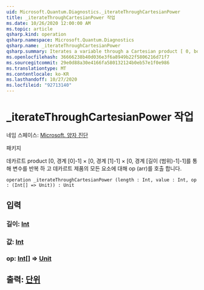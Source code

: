 ```yaml
---
uid: Microsoft.Quantum.Diagnostics._iterateThroughCartesianPower
title: _iterateThroughCartesianPower 작업
ms.date: 10/26/2020 12:00:00 AM
ms.topic: article
qsharp.kind: operation
qsharp.namespace: Microsoft.Quantum.Diagnostics
qsharp.name: _iterateThroughCartesianPower
qsharp.summary: Iterates a variable through a Cartesian product [ 0, bounds[0]-1 ] × [ 0, bounds[1]-1 ] × [ 0, bounds[Length(bounds)-1]-1 ] and calls op(arr) for every element of the Cartesian product
ms.openlocfilehash: 36666238b40d036e3f6a8949b22f5806216d71f7
ms.sourcegitcommit: 29e0d88a30e4166fa580132124b0eb57e1f0e986
ms.translationtype: MT
ms.contentlocale: ko-KR
ms.lasthandoff: 10/27/2020
ms.locfileid: "92713140"
---
```

# <a name="_iteratethroughcartesianpower-operation"></a>_iterateThroughCartesianPower 작업

네임 스페이스: [Microsoft. 양자 진단](xref:Microsoft.Quantum.Diagnostics)

패키지 [](https://nuget.org/packages/)


데카르트 product [0, 경계 [0]-1] × [0, 경계 [1]-1] × [0, 경계 [길이 (범위)-1]-1]를 통해 변수를 반복 하 고 데카르트 제품의 모든 요소에 대해 op (arr)를 호출 합니다.

```qsharp
operation _iterateThroughCartesianPower (length : Int, value : Int, op : (Int[] => Unit)) : Unit
```


## <a name="input"></a>입력

### <a name="length--int"></a>길이: [Int](xref:microsoft.quantum.lang-ref.int)




### <a name="value--int"></a>값: [Int](xref:microsoft.quantum.lang-ref.int)




### <a name="op--int--unit"></a>op: [Int](xref:microsoft.quantum.lang-ref.int)[] => [Unit](xref:microsoft.quantum.lang-ref.unit) 





## <a name="output--unit"></a>출력: [단위](xref:microsoft.quantum.lang-ref.unit)


